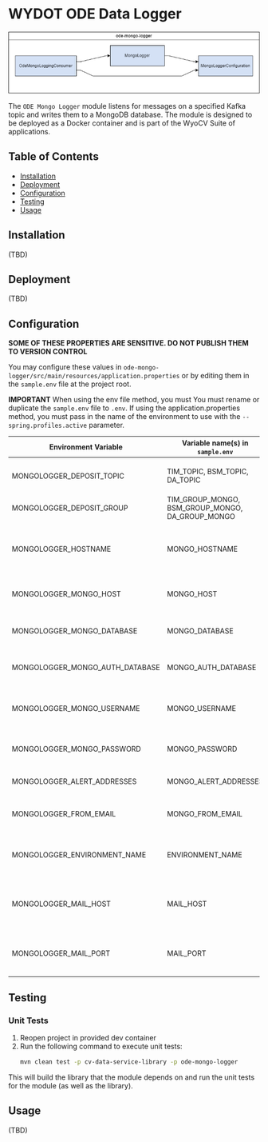 # WYDOT ODE Data Logger
![ODE Mongo Logger Architecture Diagram](./docs/diagrams/ode-mongo-logger-architecture.drawio.png)

The `ODE Mongo Logger` module listens for messages on a specified Kafka topic and writes them to a MongoDB database. The module is designed to be deployed as a Docker container and is part of the WyoCV Suite of applications.

## Table of Contents
- [Installation](#installation)
- [Deployment](#deployment)
- [Configuration](#configuration)
- [Testing](#testing)
- [Usage](#usage)

## Installation
(TBD)

## Deployment
(TBD)

## Configuration
**SOME OF THESE PROPERTIES ARE SENSITIVE. DO NOT PUBLISH THEM TO VERSION CONTROL**

You may configure these values in `ode-mongo-logger/src/main/resources/application.properties` or by editing them in the `sample.env` file at the project root.

**IMPORTANT** When using the env file method, you must You must rename or duplicate the `sample.env` file to `.env`. If using the application.properties method, you must pass in the name of the environment to use with the `--spring.profiles.active` parameter.

| Environment Variable | Variable name(s) in `sample.env` | Property name in `application.properties` | Description                               | Example Value                                                  |
| -------------------- | ------------------------------ | ----------------------------------------- | ----------------------------------------- | -------------------------------------------------------------- |
| MONGOLOGGER_DEPOSIT_TOPIC | TIM_TOPIC, BSM_TOPIC, DA_TOPIC | mongologger.depositTopic                  | The Kafka topic to listen for messages on | topic.OdeTimJson                                            |
| MONGOLOGGER_DEPOSIT_GROUP | TIM_GROUP_MONGO, BSM_GROUP_MONGO, DA_GROUP_MONGO | mongologger.depositGroup                  | The Kafka consumer group to use           | logger_group_tim_dev_local                                            |
| MONGOLOGGER_HOSTNAME | MONGO_HOSTNAME | mongologger.hostname                       | The hostname of the machine that the mongo logger is running on         | localhost                                                    |
| MONGOLOGGER_MONGO_HOST | MONGO_HOST | mongologger.mongoHost                      | The hostname of the MongoDB server         | localhost                                                    |
| MONGOLOGGER_MONGO_DATABASE | MONGO_DATABASE | mongologger.mongoDatabase                       | The name of the MongoDB database to write to | wyo_cv                                                      |
| MONGOLOGGER_MONGO_AUTH_DATABASE | MONGO_AUTH_DATABASE | mongologger.mongoAuthDatabase             | The name of the MongoDB authentication database | admin                                                      |
| MONGOLOGGER_MONGO_USERNAME | MONGO_USERNAME | mongologger.mongoUsername                 | The username to use to connect to MongoDB  | admin                                                       |
| MONGOLOGGER_MONGO_PASSWORD | MONGO_PASSWORD | mongologger.mongoPassword                 | The password to use to connect to MongoDB  | password                                                    |
| MONGOLOGGER_ALERT_ADDRESSES | MONGO_ALERT_ADDRESSES | mongologger.alertAddresses                | The email addresses to send alerts to      | test@gmail.com                                               |
| MONGOLOGGER_FROM_EMAIL | MONGO_FROM_EMAIL | mongologger.fromEmail                      | The email address to send alerts from      | test@gmail.com                                               |
| MONGOLOGGER_ENVIRONMENT_NAME | ENVIRONMENT_NAME | mongologger.environmentName              | The name of the environment the logger is running in | dev                                                      |
| MONGOLOGGER_MAIL_HOST | MAIL_HOST | mongologger.mailHost                      | The hostname of the SMTP server to use for sending alerts | smtp.gmail.com                                            |
| MONGOLOGGER_MAIL_PORT | MAIL_PORT | mongologger.mailPort                      | The port of the SMTP server to use for sending alerts | 587                                                        |

## Testing
### Unit Tests
1. Reopen project in provided dev container
1. Run the following command to execute unit tests:
    ```bash
    mvn clean test -p cv-data-service-library -p ode-mongo-logger
    ```

This will build the library that the module depends on and run the unit tests for the module (as well as the library).

## Usage
(TBD)
